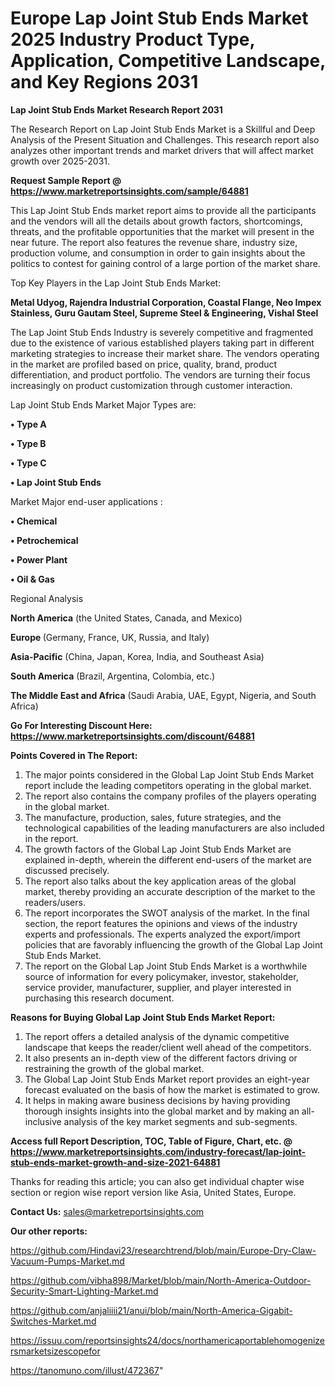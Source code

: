 # Europe Lap Joint Stub Ends Market 2025 Industry Product Type, Application, Competitive Landscape, and Key Regions 2031

<strong>Lap Joint Stub Ends Market Research Report 2031</strong>

The Research Report on Lap Joint Stub Ends Market is a Skillful and Deep Analysis of the Present Situation and Challenges. This research report also analyzes other important trends and market drivers that will affect market growth over 2025-2031.

<strong>Request Sample Report @ <a href=https://www.marketreportsinsights.com/sample/64881>https://www.marketreportsinsights.com/sample/64881</a></strong>

This Lap Joint Stub Ends market report aims to provide all the participants and the vendors will all the details about growth factors, shortcomings, threats, and the profitable opportunities that the market will present in the near future. The report also features the revenue share, industry size, production volume, and consumption in order to gain insights about the politics to contest for gaining control of a large portion of the market share.

Top Key Players in the Lap Joint Stub Ends Market:

<strong>Metal Udyog, Rajendra Industrial Corporation, Coastal Flange, Neo Impex Stainless, Guru Gautam Steel, Supreme Steel & Engineering, Vishal Steel</strong>

The Lap Joint Stub Ends Industry is severely competitive and fragmented due to the existence of various established players taking part in different marketing strategies to increase their market share. The vendors operating in the market are profiled based on price, quality, brand, product differentiation, and product portfolio. The vendors are turning their focus increasingly on product customization through customer interaction.

Lap Joint Stub Ends Market Major Types are:

<strong>• Type A

• Type B

• Type C

• Lap Joint Stub Ends</strong>

Market Major end-user applications :

<strong>• Chemical

• Petrochemical

• Power Plant

• Oil & Gas</strong>

Regional Analysis

</u><strong><b>North America</b></strong> (the United States, Canada, and Mexico)

<strong><b>Europe </b></strong>(Germany, France, UK, Russia, and Italy)

<strong><b>Asia-Pacific</b></strong> (China, Japan, Korea, India, and Southeast Asia)

<strong><b>South America</b></strong> (Brazil, Argentina, Colombia, etc.)

<strong><b>The Middle East and Africa</b></strong> (Saudi Arabia, UAE, Egypt, Nigeria, and South Africa)

<strong>Go For Interesting Discount Here: <a href=https://www.marketreportsinsights.com/discount/64881>https://www.marketreportsinsights.com/discount/64881</a></strong>

<strong>Points Covered in The Report:</strong>
<ol>
  <li>The major points considered in the Global Lap Joint Stub Ends Market report include the leading competitors operating in the global market.</li>
  <li>The report also contains the company profiles of the players operating in the global market.</li>
  <li>The manufacture, production, sales, future strategies, and the technological capabilities of the leading manufacturers are also included in the report.</li>
  <li>The growth factors of the Global Lap Joint Stub Ends Market are explained in-depth, wherein the different end-users of the market are discussed precisely.</li>
  <li>The report also talks about the key application areas of the global market, thereby providing an accurate description of the market to the readers/users.</li>
  <li>The report incorporates the SWOT analysis of the market. In the final section, the report features the opinions and views of the industry experts and professionals. The experts analyzed the export/import policies that are favorably influencing the growth of the Global Lap Joint Stub Ends Market.</li>
  <li>The report on the Global Lap Joint Stub Ends Market is a worthwhile source of information for every policymaker, investor, stakeholder, service provider, manufacturer, supplier, and player interested in purchasing this research document.</li>
</ol>
<strong>Reasons for Buying Global Lap Joint Stub Ends Market Report:</strong>

<ol>
  <li>The report offers a detailed analysis of the dynamic competitive landscape that keeps the reader/client well ahead of the competitors.</li>
  <li>It also presents an in-depth view of the different factors driving or restraining the growth of the global market.</li>
  <li>The Global Lap Joint Stub Ends Market report provides an eight-year forecast evaluated on the basis of how the market is estimated to grow.</li>
  <li>It helps in making aware business decisions by having providing thorough insights insights into the global market and by making an all-inclusive analysis of the key market segments and sub-segments.</li>
</ol>
<strong>Access full Report Description, TOC, Table of Figure, Chart, etc. @ <a href=https://www.marketreportsinsights.com/industry-forecast/lap-joint-stub-ends-market-growth-and-size-2021-64881>https://www.marketreportsinsights.com/industry-forecast/lap-joint-stub-ends-market-growth-and-size-2021-64881</a></strong>


Thanks for reading this article; you can also get individual chapter wise section or region wise report version like Asia, United States, Europe.

<strong>Contact Us:</strong>
sales@marketreportsinsights.com

<strong>Our other reports:</strong>

<a href=https://github.com/Hindavi23/researchtrend/blob/main/Europe-Dry-Claw-Vacuum-Pumps-Market.md>https://github.com/Hindavi23/researchtrend/blob/main/Europe-Dry-Claw-Vacuum-Pumps-Market.md</a>

<a href=https://github.com/vibha898/Market/blob/main/North-America-Outdoor-Security-Smart-Lighting-Market.md>https://github.com/vibha898/Market/blob/main/North-America-Outdoor-Security-Smart-Lighting-Market.md</a>

<a href=https://github.com/anjaliiii21/anui/blob/main/North-America-Gigabit-Switches-Market.md>https://github.com/anjaliiii21/anui/blob/main/North-America-Gigabit-Switches-Market.md</a>

<a href=https://issuu.com/reportsinsights24/docs/northamericaportablehomogenizersmarketsizescopefor>https://issuu.com/reportsinsights24/docs/northamericaportablehomogenizersmarketsizescopefor</a>

<a href=https://tanomuno.com/illust/472367>https://tanomuno.com/illust/472367</a>"
